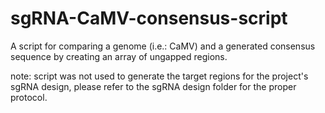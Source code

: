 # sgRNA-CaMV-consensus-script
A script for comparing a genome (i.e.: CaMV) and a generated consensus sequence by creating an array of ungapped regions.

note: script was not used to generate the target regions for the project's sgRNA design, please refer to the sgRNA design folder for the proper protocol.
